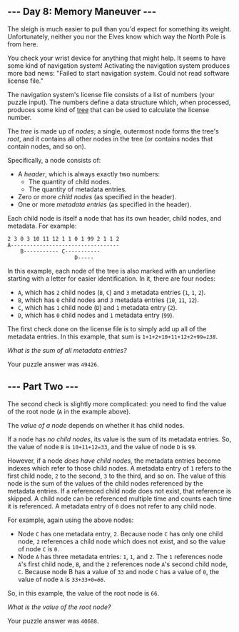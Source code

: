 <article class="day-desc"><h2>--- Day 8: Memory Maneuver ---</h2><p>The sleigh is much easier to pull than you'd expect for something its weight. Unfortunately, neither you nor the Elves know <span title="It's North. Obviously.">which way</span> the North Pole is from here.</p>
<p>You check your wrist device for anything that might help.  It seems to have some kind of navigation system!  Activating the navigation system produces more bad news: "Failed to start navigation system. Could not read software license file."</p>
<p>The navigation system's license file consists of a list of numbers (your puzzle input).  The numbers define a data structure which, when processed, produces some kind of <a href="https://en.wikipedia.org/wiki/Tree_(data_structure)">tree</a> that can be used to calculate the license number.</p>
<p>The <em>tree</em> is made up of <em>nodes</em>; a single, outermost node forms the tree's <em>root</em>, and it contains all other nodes in the tree (or contains nodes that contain nodes, and so on).</p>
<p>Specifically, a node consists of:</p>
<ul>
<li>A <em>header</em>, which is always exactly two numbers:
<ul>
<li>The quantity of child nodes.</li>
<li>The quantity of metadata entries.</li>
</ul>
</li><li>Zero or more <em>child nodes</em> (as specified in the header).</li>
<li>One or more <em>metadata entries</em> (as specified in the header).</li>
</ul>
<p>Each child node is itself a node that has its own header, child nodes, and metadata. For example:</p>
<pre><code>2 3 0 3 10 11 12 1 1 0 1 99 2 1 1 2
A----------------------------------
    B----------- C-----------
                     D-----
</code></pre>
<p>In this example, each node of the tree is also marked with an underline starting with a letter for easier identification. In it, there are four nodes:</p>
<ul>
<li><code>A</code>, which has <code>2</code> child nodes (<code>B</code>, <code>C</code>) and <code>3</code> metadata entries (<code>1</code>, <code>1</code>, <code>2</code>).</li>
<li><code>B</code>, which has <code>0</code> child nodes and <code>3</code> metadata entries (<code>10</code>, <code>11</code>, <code>12</code>).</li>
<li><code>C</code>, which has <code>1</code> child node (<code>D</code>) and <code>1</code> metadata entry (<code>2</code>).</li>
<li><code>D</code>, which has <code>0</code> child nodes and <code>1</code> metadata entry (<code>99</code>).</li>
</ul>
<p>The first check done on the license file is to simply add up all of the metadata entries.  In this example, that sum is <code>1+1+2+10+11+12+2+99=<em>138</em></code>.</p>
<p><em>What is the sum of all metadata entries?</em></p>
</article>
<p>Your puzzle answer was <code>49426</code>.</p>
<article class="day-desc"><h2 id="part2">--- Part Two ---</h2><p>The second check is slightly more complicated: you need to find the value of the root node (<code>A</code> in the example above).</p>
<p>The <em>value of a node</em> depends on whether it has child nodes.</p>
<p>If a node has <em>no child nodes</em>, its value is the sum of its metadata entries. So, the value of node <code>B</code> is <code>10+11+12=33</code>, and the value of node <code>D</code> is <code>99</code>.</p>
<p>However, if a node <em>does have child nodes</em>, the metadata entries become indexes which refer to those child nodes. A metadata entry of <code>1</code> refers to the first child node, <code>2</code> to the second, <code>3</code> to the third, and so on. The value of this node is the sum of the values of the child nodes referenced by the metadata entries. If a referenced child node does not exist, that reference is skipped. A child node can be referenced multiple time and counts each time it is referenced. A metadata entry of <code>0</code> does not refer to any child node.</p>
<p>For example, again using the above nodes:</p>
<ul>
<li>Node <code>C</code> has one metadata entry, <code>2</code>. Because node <code>C</code> has only one child node, <code>2</code> references a child node which does not exist, and so the value of node <code>C</code> is <code>0</code>.</li>
<li>Node <code>A</code> has three metadata entries: <code>1</code>, <code>1</code>, and <code>2</code>. The <code>1</code> references node <code>A</code>'s first child node, <code>B</code>, and the <code>2</code> references node <code>A</code>'s second child node, <code>C</code>. Because node B has a value of <code>33</code> and node <code>C</code> has a value of <code>0</code>, the value of node <code>A</code> is <code>33+33+0=<em>66</em></code>.</li>
</ul>
<p>So, in this example, the value of the root node is <code>66</code>.</p>
<p><em>What is the value of the root node?</em></p>
</article>
<p>Your puzzle answer was <code>40688</code>.</p>